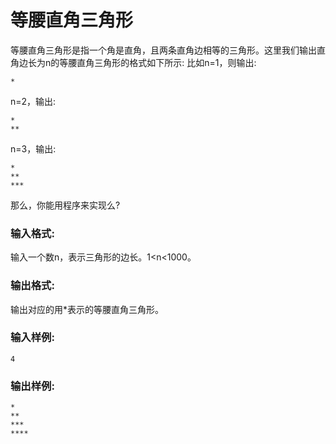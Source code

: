 # 等腰直角三角形
等腰直角三角形是指一个角是直角，且两条直角边相等的三角形。这里我们输出直角边长为n的等腰直角三角形的格式如下所示: 比如n=1，则输出:
```
*
```
n=2，输出:
```
*
** 
```
n=3，输出:
```
*
** 
*** 
```
那么，你能用程序来实现么?

### 输入格式:
输入一个数n，表示三角形的边长。1<n<1000。

### 输出格式:
输出对应的用*表示的等腰直角三角形。

### 输入样例:
```
4
```
### 输出样例:
```
*
**
***
****
```